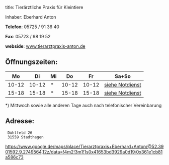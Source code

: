 title: Tierärztliche Praxis für Kleintiere

Inhaber: Eberhard Anton

**Telefon**:   05725 / 91 36 40

**Fax**: 05723 / 98 19 52

**webside**: www.tierarztpraxis-anton.de


Öffnungszeiten:
---------------

|  Mo   |  Di   |  Mi   |  Do   |  Fr   |           Sa+So                      |
| ----- | ----- | ----- | ----- | ----- | ------------------------------------ |
| 10-12 | 10-12 | *     | 10-12 | 10-12 | [siehe Notdienst](../notdienst.html) |
| 15-18 | 15-18 | *     | 15-18 | 15-18 | [siehe Notdienst](../notdienst.html) |

*) Mittwoch sowie alle anderen Tage auch nach telefonischer Vereinbarung  

Adresse:
---------

     Dühlfeld 26
     31559 Stadthagen
     

https://www.google.de/maps/place/Tierarztpraxis+Eberhard+Anton/@52.3901592,9.2749564,12z/data=!4m2!3m1!1s0x41653bd3929a0d19:0x361e1cb81a586c73

